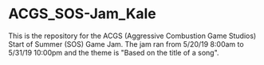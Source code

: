 # ACGS_SOS-Jam_Kale
This is the repository for the ACGS (Aggressive Combustion Game Studios) Start of Summer (SOS) Game Jam.  The jam ran from 5/20/19 8:00am to 5/31/19 10:00pm and the theme is "Based on the title of a song".
